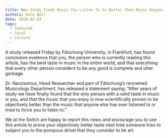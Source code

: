 ```yaml
---
title: New Study Finds Music You Listen To Is Better than Music Anyone Else Listens To
authors: Dale Bell
date: 2020-02-03
tags:
  - featured
  - local
  - culture
---
```


A study released Friday by Fälschung University, in Frankfurt, has found conclusive evidence that you, the person who is currently reading this article, has the best taste in music in the entire world, and that everything that every other person considers to be any good is complete and utter garbage.  

  

Dr. Narzissmus, Head Researcher and part of Fälschung’s renowned Musicology Department, has released a statement saying: “After years of study we have finally found that the only person with a valid taste in music is you, and that the music that you enjoy is now scientifically proven to be objectively better than the music that anyone else has ever listened to or tried to force you to listen to.”  

  

We at the Snitch are happy to report this news and encourage you to use this article to prove your objectively better taste next time someone tries to subject you to the pompous drivel that they consider to be art.
